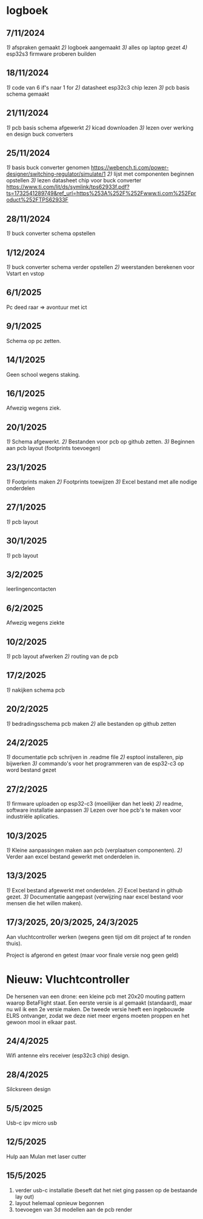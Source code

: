 # logboek

## 7/11/2024 

*1)* afspraken gemaakt *2)* logboek aangemaakt *3)* alles op laptop gezet *4)* esp32s3 firmware proberen builden

## 18/11/2024 

*1)* code van 6 if's naar 1 for *2)* datasheet esp32c3 chip lezen *3)* pcb basis schema gemaakt 

## 21/11/2024 

*1)* pcb basis schema afgewerkt *2)* kicad downloaden *3)* lezen over werking en design buck converters

## 25/11/2024 

*1)* basis buck converter genomen https://webench.ti.com/power-designer/switching-regulator/simulate/1 *2)* lijst met componenten beginnen opstellen *3)* lezen datasheet chip voor buck converter https://www.ti.com/lit/ds/symlink/tps62933f.pdf?ts=1732541289749&ref_url=https%253A%252F%252Fwww.ti.com%252Fproduct%252FTPS62933F 

## 28/11/2024 

*1)* buck converter schema opstellen

## 1/12/2024 

*1)* buck converter schema verder opstellen *2)* weerstanden berekenen voor Vstart en vstop

## 6/1/2025
Pc deed raar => avontuur met ict

## 9/1/2025
Schema op pc zetten.
## 14/1/2025
Geen school wegens staking.
## 16/1/2025
Afwezig wegens ziek.
## 20/1/2025
*1)* Schema afgewerkt.
*2)* Bestanden voor pcb op github zetten.
*3)* Beginnen aan pcb layout (footprints toevoegen)
## 23/1/2025
*1)* Footprints maken
*2)* Footprints toewijzen
*3)* Excel bestand met alle nodige onderdelen
## 27/1/2025
*1)* pcb layout
## 30/1/2025
*1)* pcb layout
## 3/2/2025
leerlingencontacten
## 6/2/2025
Afwezig wegens ziekte
## 10/2/2025
*1)* pcb layout afwerken
*2)* routing van de pcb
## 17/2/2025
*1)* nakijken schema pcb
## 20/2/2025
*1)* bedradingsschema pcb maken
*2)* alle bestanden op github zetten
## 24/2/2025
*1)* documentatie pcb schrijven in .readme file
*2)* esptool installeren, pip bijwerken
*3)* commando's voor het programmeren van de esp32-c3 op word bestand gezet

## 27/2/2025
*1)* firmware uploaden op esp32-c3 (moeilijker dan het leek)
*2)* readme, software installatie aanpassen
*3)* Lezen over hoe pcb's te maken voor industriële aplicaties.

## 10/3/2025
*1)* Kleine aanpassingen maken aan pcb (verplaatsen componenten).
*2)* Verder aan excel bestand gewerkt met onderdelen in.

## 13/3/2025
*1)* Excel bestand afgewerkt met onderdelen.
*2)* Excel bestand in github gezet.
*3)* Documentatie aangepast (verwijzing naar excel bestand voor mensen die het willen maken).

## 17/3/2025, 20/3/2025, 24/3/2025

Aan vluchtcontroller werken (wegens geen tijd om dit project af te ronden thuis).

Project is afgerond en getest (maar voor finale versie nog geen geld)

# Nieuw: Vluchtcontroller
De hersenen van een drone: een kleine pcb met 20x20 mouting pattern waarop BetaFlight staat. Een eerste versie is al gemaakt (standaard), maar nu wil ik een 2e versie maken. De tweede versie heeft een ingebouwde ELRS ontvanger, zodat we deze niet meer ergens moeten proppen en het gewoon mooi in elkaar past. 

## 24/4/2025
Wifi antenne elrs receiver (esp32c3 chip) design.

## 28/4/2025
Silcksreen design

## 5/5/2025
Usb-c ipv micro usb
## 12/5/2025
Hulp aan Mulan met laser cutter
## 15/5/2025
1) verder usb-c installatie (beseft dat het niet ging passen op de bestaande lay out)
2) layout helemaal opnieuw begonnen
3) toevoegen van 3d modellen aan de pcb render
